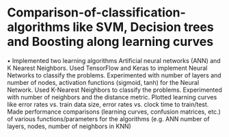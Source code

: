 # Comparison-of-classification-algorithms like SVM, Decision trees and Boosting along learning curves
•	Implemented two learning algorithms Artificial neural networks (ANN) and K Nearest Neighbors. Used TensorFlow and Keras to implement Neural Networks to classify the problems. Experimented with number of layers and number of nodes, activation functions (sigmoid, tanh) for the Neural Network. Used K-Nearest Neighbors to classify the problems. Experimented with number of neighbors and the distance metric. Plotted learning curves like error rates vs. train data size, error rates vs. clock time to train/test. Made performance comparisons (learning curves, confusion matrices, etc.) of various functions/parameters for the algorithms (e.g. ANN number of layers, nodes, number of neighbors in KNN)
